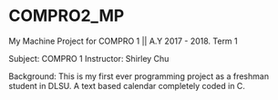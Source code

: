 # COMPRO2_MP
My Machine Project for COMPRO 1 ||  A.Y 2017 - 2018. Term 1

Subject: COMPRO 1
Instructor: Shirley Chu

Background:
This is my first ever programming project as a freshman student in DLSU. A text based calendar completely coded in C.
